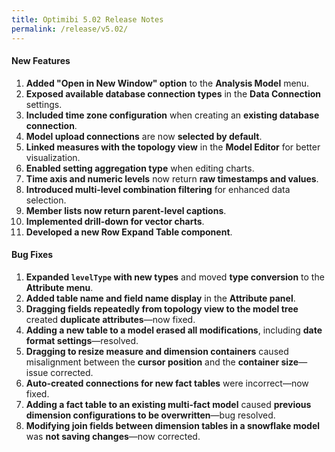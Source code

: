 ```yaml
---
title: Optimibi 5.02 Release Notes
permalink: /release/v5.02/
---
```



#### **New Features**  
1. **Added "Open in New Window" option** to the **Analysis Model** menu.  
2. **Exposed available database connection types** in the **Data Connection** settings.  
3. **Included time zone configuration** when creating an **existing database connection**.  
4. **Model upload connections** are now **selected by default**.  
5. **Linked measures with the topology view** in the **Model Editor** for better visualization.  
6. **Enabled setting aggregation type** when editing charts.  
7. **Time axis and numeric levels** now return **raw timestamps and values**.  
8. **Introduced multi-level combination filtering** for enhanced data selection.  
9. **Member lists now return parent-level captions**.  
10. **Implemented drill-down for vector charts**.  
11. **Developed a new Row Expand Table component**.  

#### **Bug Fixes**  
1. **Expanded `levelType` with new types** and moved **type conversion** to the **Attribute menu**.  
2. **Added table name and field name display** in the **Attribute panel**.  
3. **Dragging fields repeatedly from topology view to the model tree** created **duplicate attributes**—now fixed.  
4. **Adding a new table to a model erased all modifications**, including **date format settings**—resolved.  
5. **Dragging to resize measure and dimension containers** caused misalignment between the **cursor position** and the **container size**—issue corrected.  
6. **Auto-created connections for new fact tables** were incorrect—now fixed.  
7. **Adding a fact table to an existing multi-fact model** caused **previous dimension configurations to be overwritten**—bug resolved.  
8. **Modifying join fields between dimension tables in a snowflake model** was **not saving changes**—now corrected.  

